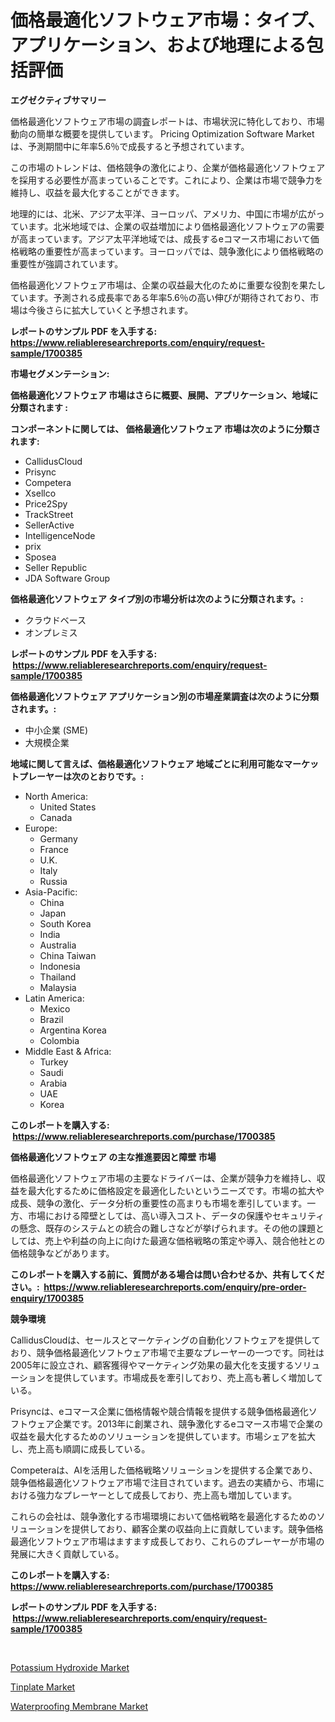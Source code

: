 <p><h1>価格最適化ソフトウェア市場：タイプ、アプリケーション、および地理による包括評価</h1></p><p><strong>エグゼクティブサマリー</strong></p>
<p><p>価格最適化ソフトウェア市場の調査レポートは、市場状況に特化しており、市場動向の簡単な概要を提供しています。 Pricing Optimization Software Marketは、予測期間中に年率5.6％で成長すると予想されています。</p><p>この市場のトレンドは、価格競争の激化により、企業が価格最適化ソフトウェアを採用する必要性が高まっていることです。これにより、企業は市場で競争力を維持し、収益を最大化することができます。</p><p>地理的には、北米、アジア太平洋、ヨーロッパ、アメリカ、中国に市場が広がっています。北米地域では、企業の収益増加により価格最適化ソフトウェアの需要が高まっています。アジア太平洋地域では、成長するeコマース市場において価格戦略の重要性が高まっています。ヨーロッパでは、競争激化により価格戦略の重要性が強調されています。</p><p>価格最適化ソフトウェア市場は、企業の収益最大化のために重要な役割を果たしています。予測される成長率である年率5.6％の高い伸びが期待されており、市場は今後さらに拡大していくと予想されます。</p></p>
<p><strong>レポートのサンプル PDF を入手する: <a href="https://www.reliableresearchreports.com/enquiry/request-sample/1700385">https://www.reliableresearchreports.com/enquiry/request-sample/1700385</a></strong></p>
<p><strong>市場セグメンテーション:</strong></p>
<p><strong> 価格最適化ソフトウェア 市場はさらに概要、展開、アプリケーション、地域に分類されます :</strong></p>
<p><strong>コンポーネントに関しては、 価格最適化ソフトウェア 市場は次のように分類されます: &nbsp;</strong></p>
<p><ul><li>CallidusCloud</li><li>Prisync</li><li>Competera</li><li>Xsellco</li><li>Price2Spy</li><li>TrackStreet</li><li>SellerActive</li><li>IntelligenceNode</li><li>prix</li><li>Sposea</li><li>Seller Republic</li><li>JDA Software Group</li></ul></p>
<p><strong> 価格最適化ソフトウェア タイプ別の市場分析は次のように分類されます。:</strong></p>
<p><ul><li>クラウドベース</li><li>オンプレミス</li></ul></p>
<p><strong>レポートのサンプル PDF を入手する: &nbsp;<a href="https://www.reliableresearchreports.com/enquiry/request-sample/1700385">https://www.reliableresearchreports.com/enquiry/request-sample/1700385</a></strong></p>
<p><strong> 価格最適化ソフトウェア アプリケーション別の市場産業調査は次のように分類されます。:</strong></p>
<p><ul><li>中小企業 (SME)</li><li>大規模企業</li></ul></p>
<p><strong>地域に関して言えば、価格最適化ソフトウェア 地域ごとに利用可能なマーケットプレーヤーは次のとおりです。:</strong></p>
<p><ul>
    <li>
        North America:
        <ul>
            <li>United States</li>
            <li>Canada</li>
        </ul>
    </li>
    <li>
        Europe:
        <ul>
            <li>Germany</li>
            <li>France</li>
            <li>U.K.</li>
            <li>Italy</li>
            <li>Russia</li>
        </ul>
    </li>
    <li>
        Asia-Pacific:
        <ul>
            <li>China</li>
            <li>Japan</li>
            <li>South Korea</li>
            <li>India</li>
            <li>Australia</li>
            <li>China Taiwan</li>
            <li>Indonesia</li>
            <li>Thailand</li>
            <li>Malaysia</li>
        </ul>
    </li>
    <li>
        Latin America:
        <ul>
            <li>Mexico</li>
            <li>Brazil</li>
            <li>Argentina Korea</li>
            <li>Colombia</li>
        </ul>
    </li>
    <li>
        Middle East & Africa:
        <ul>
            <li>Turkey</li>
            <li>Saudi</li>
            <li>Arabia</li>
            <li>UAE</li>
            <li>Korea</li>
        </ul>
    </li>
    </ul></p>
<p><strong>このレポートを購入する: &nbsp;<a href="https://www.reliableresearchreports.com/purchase/1700385">https://www.reliableresearchreports.com/purchase/1700385</a></strong></p>
<p><strong>価格最適化ソフトウェア の主な推進要因と障壁 市場</strong></p>
<p><p>価格最適化ソフトウェア市場の主要なドライバーは、企業が競争力を維持し、収益を最大化するために価格設定を最適化したいというニーズです。市場の拡大や成長、競争の激化、データ分析の重要性の高まりも市場を牽引しています。一方、市場における障壁としては、高い導入コスト、データの保護やセキュリティの懸念、既存のシステムとの統合の難しさなどが挙げられます。その他の課題としては、売上や利益の向上に向けた最適な価格戦略の策定や導入、競合他社との価格競争などがあります。</p></p>
<p><strong>このレポートを購入する前に、質問がある場合は問い合わせるか、共有してください。:&nbsp; <a href="https://www.reliableresearchreports.com/enquiry/pre-order-enquiry/1700385">https://www.reliableresearchreports.com/enquiry/pre-order-enquiry/1700385</a></strong></p>
<p><strong>競争環境</strong></p>
<p><p>CallidusCloudは、セールスとマーケティングの自動化ソフトウェアを提供しており、競争価格最適化ソフトウェア市場で主要なプレーヤーの一つです。同社は2005年に設立され、顧客獲得やマーケティング効果の最大化を支援するソリューションを提供しています。市場成長を牽引しており、売上高も著しく増加している。</p><p>Prisyncは、eコマース企業に価格情報や競合情報を提供する競争価格最適化ソフトウェア企業です。2013年に創業され、競争激化するeコマース市場で企業の収益を最大化するためのソリューションを提供しています。市場シェアを拡大し、売上高も順調に成長している。</p><p>Competeraは、AIを活用した価格戦略ソリューションを提供する企業であり、競争価格最適化ソフトウェア市場で注目されています。過去の実績から、市場における強力なプレーヤーとして成長しており、売上高も増加しています。</p><p>これらの会社は、競争激化する市場環境において価格戦略を最適化するためのソリューションを提供しており、顧客企業の収益向上に貢献しています。競争価格最適化ソフトウェア市場はますます成長しており、これらのプレーヤーが市場の発展に大きく貢献している。</p></p>
<p><strong>このレポートを購入する: &nbsp; <a href="https://www.reliableresearchreports.com/purchase/1700385">https://www.reliableresearchreports.com/purchase/1700385</a></strong></p>
<p><strong>レポートのサンプル PDF を入手する: &nbsp;<a href="https://www.reliableresearchreports.com/enquiry/request-sample/1700385">https://www.reliableresearchreports.com/enquiry/request-sample/1700385</a></strong><strong></strong></p>
<p>&nbsp;</p>
<p><p><a href="https://github.com/Sinjinluong3e0awx2m195k76/Market-Research-Report-List-1/blob/main/potassium-hydroxide-market.md">Potassium Hydroxide Market</a></p><p><a href="https://github.com/shotows/Market-Research-Report-List-1/blob/main/tinplate-market.md">Tinplate Market</a></p><p><a href="https://github.com/beatblasta/Market-Research-Report-List-2/blob/main/waterproofing-membrane-market.md">Waterproofing Membrane Market</a></p></p>